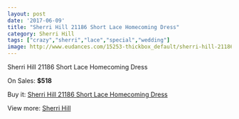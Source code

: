 ```yaml
---
layout: post
date: '2017-06-09'
title: "Sherri Hill 21186 Short Lace Homecoming Dress"
category: Sherri Hill
tags: ["crazy","sherri","lace","special","wedding"]
image: http://www.eudances.com/15253-thickbox_default/sherri-hill-21186-short-lace-homecoming-dress.jpg
---
```

Sherri Hill 21186 Short Lace Homecoming Dress

On Sales: **$518**
<a href="https://www.eudances.com/en/sherri-hill/4518-sherri-hill-21186-short-lace-homecoming-dress.html"><amp-img layout="responsive" width="600" height="600" src="//www.eudances.com/15253-thickbox_default/sherri-hill-21186-short-lace-homecoming-dress.jpg" alt="Sherri Hill 21186 Short Lace Homecoming Dress 0" /></a>
<a href="https://www.eudances.com/en/sherri-hill/4518-sherri-hill-21186-short-lace-homecoming-dress.html"><amp-img layout="responsive" width="600" height="600" src="//www.eudances.com/15255-thickbox_default/sherri-hill-21186-short-lace-homecoming-dress.jpg" alt="Sherri Hill 21186 Short Lace Homecoming Dress 1" /></a>
<a href="https://www.eudances.com/en/sherri-hill/4518-sherri-hill-21186-short-lace-homecoming-dress.html"><amp-img layout="responsive" width="600" height="600" src="//www.eudances.com/15254-thickbox_default/sherri-hill-21186-short-lace-homecoming-dress.jpg" alt="Sherri Hill 21186 Short Lace Homecoming Dress 2" /></a>

Buy it: [Sherri Hill 21186 Short Lace Homecoming Dress](https://www.eudances.com/en/sherri-hill/4518-sherri-hill-21186-short-lace-homecoming-dress.html "Sherri Hill 21186 Short Lace Homecoming Dress")

View more: [Sherri Hill](https://www.eudances.com/en/80-Sherri-Hill "Sherri Hill")